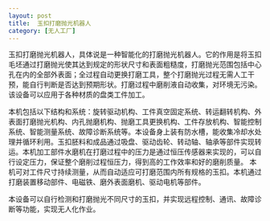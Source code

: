 ```yaml
---
layout: post
title:  玉扣打磨抛光机器人
category: [无人工厂]
---
```

玉扣打磨抛光机器人，具体说是一种智能化的打磨抛光机器人。它的作用是将玉扣毛坯通过打磨抛光使其达到规定的形状尺寸和表面粗糙度，打磨抛光范围包括中心孔在内的全部外表面；全过程自动更换打磨工具，整个打磨抛光过程无需人工干预，能自行判断是否达到预期形状。打磨过程中磨削液自动收集，对环境无污染。该设备可以应用于各种材质的盘类工件加工。

本机包括以下结构和系统：旋转驱动机构、工件真空固定系统、转运翻转机构、外表面打磨抛光机构、内孔抛磨机构、抛磨工具更换机构、工件存放机构、智能控制系统、智能测量系统、故障诊断系统等。本设备身上装有防水槽，能收集冷却水处理并循环利用。玉扣胚料和成品通过吸盘、驱动齿轮、转动轴、轴承等部件实现转运。本机加工部件水磨机在打磨过程中的压力是通过恒压传感器来实现的，可以自行设定压力，保证整个磨削过程恒压力，得到高的工作效率和好的磨削质量。 本机可对工件尺寸持续测量，从而自动适应可打磨范围内所有规格的玉扣。本机通过打磨装置移动部件、电磁铁、磨外表面磨机、驱动电机等部件。

本设备可以自行检测和打磨抛光不同尺寸的玉扣，并实现远程控制、通讯、故障诊断等功能，实现无人化作业。


